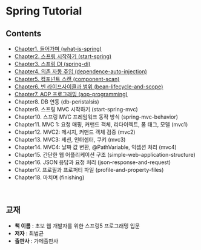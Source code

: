 # Spring Tutorial

## Contents

* [Chapter1. 들어가며 (what-is-spring)](https://github.com/LeeSM0518/spring-tutorial/tree/master/what-is-spring)
* [Chapter2. 스프링 시작하기 (start-spring)](https://github.com/LeeSM0518/spring-tutorial/tree/master/start-spring)
* [Chapter3. 스프링 DI (spring-di)](https://github.com/LeeSM0518/spring-tutorial/tree/master/spring-di)
* [Chapter4. 의존 자동 주입 (dependence-auto-injection)](https://github.com/LeeSM0518/spring-tutorial/tree/master/dependence-auto-injection)
* [Chapter5. 컴포넌트 스캔 (component-scan)](https://github.com/LeeSM0518/spring-tutorial/tree/master/component-scan)
* [Chapter6. 빈 라이프사이클과 범위 (bean-lifecycle-and-scope)](https://github.com/LeeSM0518/spring-tutorial/tree/master/bean-lifecycle-and-scope)
* [Chapter7. AOP 프로그래밍 (aop-programming)](https://github.com/LeeSM0518/spring-tutorial/tree/master/aop-programming)
* Chapter8. DB 연동 (db-peristalsis)
* Chapter9. 스프링 MVC 시작하기 (start-spring-mvc)
* Chapter10. 스프링 MVC 프레임워크 동작 방식 (spring-mvc-behavior)
* Chapter11. MVC 1: 요청 매핑, 커맨드 객체, 리다이렉트, 폼 태그, 모델 (mvc1)
* Chapter12. MVC2: 메시지, 커맨드 객체 검증 (mvc2)
* Chapter13. MVC3: 세션, 인터셉터, 쿠키 (mvc3)
* Chapter14. MVC4: 날짜 값 변환, @PathVariable, 익셉션 처리 (mvc4)
* Chapter15. 간단한 웹 어플리케이션 구조 (simple-web-application-structure)
* Chapter16. JSON 응답과 요청 처리 (json-response-and-request)
* Chapter17. 프로필과 프로퍼티 파일 (profile-and-property-files)
* Chapter18. 마치며 (finishing)

<br>

## 교재

* **책 이름** : 초보 웹 개발자를 위한 스프링5 프로그래밍 입문
* **저자** : 최범균
* **출판사** : 가메출판사